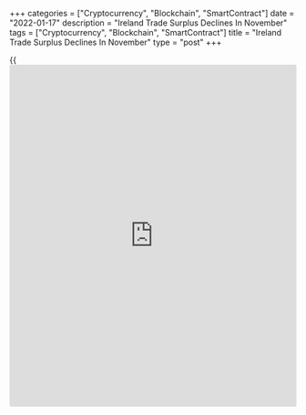 +++
categories = ["Cryptocurrency", "Blockchain", "SmartContract"]
date = "2022-01-17"
description = "Ireland Trade Surplus Declines In November"
tags = ["Cryptocurrency", "Blockchain", "SmartContract"]
title = "Ireland Trade Surplus Declines In November"
type = "post"
+++

{{<iframe id="large-banner" src="https://www.bounty.group/#slide=22.0" width="100%" height="600" scrolling="no" style="border: 0px solid rgb(216, 221, 230); border-radius: 3px;">}}

Ireland's trade surplus decreased in November, figures from the Central
Statistics Office showed on Monday.

The trade surplus rose to EUR 5.458 billion in November from EUR 6.307
billion in October. In the same month last year, the trade surplus was
EUR 5.576 billion.

Exports fell by a seasonally adjusted 3.0 percent monthly in November,
while imports increased 4.0 percent.

On an unadjusted basis, exports grew 2.0 percent annually in November
and imports gained 6.0 percent.

Data showed that exports to Britain increased 16.0 percent yearly in
November, while imports from the country declined 18.0 percent.

For comments and feedback [contact](https://www.playgroundfx.com/contact/): editorial@rtt[news](https://www.letsplayfx.com/blog/forex-news-website/).com

[Economic News][1]

 **What parts of the world are seeing the best (and worst) economic
performances lately? Click[here][2] to check out our [Econ Scorecard][2]
and find out! See up-to-the-moment [ranking](https://www.playgroundfx.com/blog/crypto-exchange-ranking/)s for the best and worst
performers in [GDP][3], [unemployment rate][4], [inflation][5] and much
more.**

   1. www.rtt[news](https://www.letsplayfx.com/blog/forex-news-website/).com/Content/EconomicNews.aspx
   2. www.rtt[news](https://www.letsplayfx.com/blog/forex-news-website/).com/economic-scorecard/world-rank/retail-sales/highest-performance.aspx
   3. www.rtt[news](https://www.letsplayfx.com/blog/forex-news-website/).com/economic-scorecard/world-rank/GDP/highest-performance.aspx
   4. www.rtt[news](https://www.letsplayfx.com/blog/forex-news-website/).com/economic-scorecard/world-rank/unemployment-rate/lowest-performance.aspx
   5. www.rtt[news](https://www.letsplayfx.com/blog/forex-news-website/).com/economic-scorecard/world-rank/CPI/highest-performance.aspx